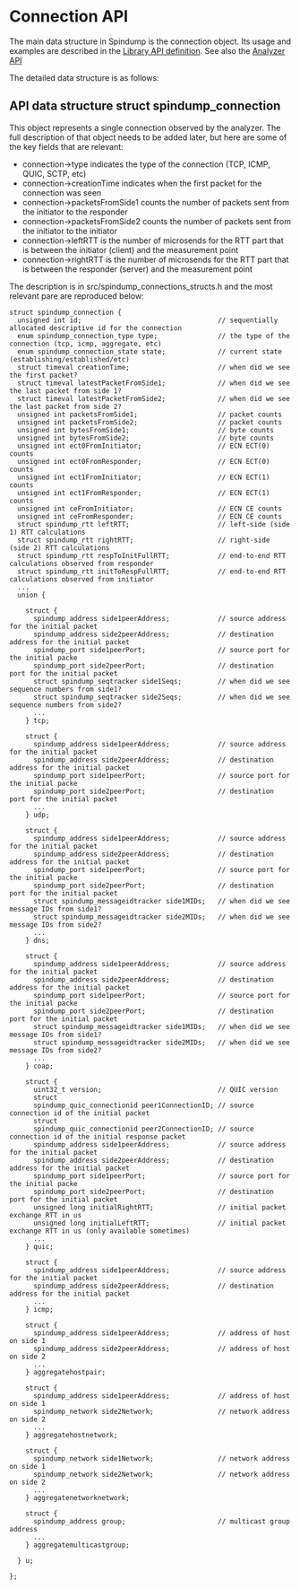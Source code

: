 # Connection  API

The main data structure in Spindump is the connection object. Its usage and examples are described in the [Library API definition](https://github.com/EricssonResearch/spindump/blob/master/Library.md). See also the [Analyzer API](https://github.com/EricssonResearch/spindump/blob/master/doc/api/analyzer.md)

The detailed data structure is as follows:

## API data structure struct spindump_connection

This object represents a single connection observed by the analyzer. The full description of that object needs to be added later, but here are some of the key fields that are relevant:

* connection->type indicates the type of the connection (TCP, ICMP, QUIC, SCTP, etc)
* connection->creationTime indicates when the first packet for the connection was seen
* connection->packetsFromSide1 counts the number of packets sent from the initiator to the responder 
* connection->packetsFromSide2 counts the number of packets sent from the initiator to the initiator 
* connection->leftRTT is the number of microsends for the RTT part that is between the initiator (client) and the measurement point 
* connection->rightRTT is the number of microsends for the RTT part that is between the responder (server) and the measurement point 

The description is in src/spindump_connections_structs.h and the most relevant pare are reproduced below:

    struct spindump_connection {
      unsigned int id;                                  // sequentially allocated descriptive id for the connection
      enum spindump_connection_type type;               // the type of the connection (tcp, icmp, aggregate, etc)
      enum spindump_connection_state state;             // current state (establishing/established/etc)
      struct timeval creationTime;                      // when did we see the first packet?
      struct timeval latestPacketFromSide1;             // when did we see the last packet from side 1?
      struct timeval latestPacketFromSide2;             // when did we see the last packet from side 2?
      unsigned int packetsFromSide1;                    // packet counts
      unsigned int packetsFromSide2;                    // packet counts
      unsigned int bytesFromSide1;                      // byte counts
      unsigned int bytesFromSide2;                      // byte counts
      unsigned int ect0FromInitiator;                   // ECN ECT(0) counts
      unsigned int ect0FromResponder;                   // ECN ECT(0) counts
      unsigned int ect1FromInitiator;                   // ECN ECT(1) counts
      unsigned int ect1FromResponder;                   // ECN ECT(1) counts
      unsigned int ceFromInitiator;                     // ECN CE counts
      unsigned int ceFromResponder;                     // ECN CE counts
      struct spindump_rtt leftRTT;                      // left-side (side 1) RTT calculations
      struct spindump_rtt rightRTT;                     // right-side (side 2) RTT calculations
      struct spindump_rtt respToInitFullRTT;            // end-to-end RTT calculations observed from responder
      struct spindump_rtt initToRespFullRTT;            // end-to-end RTT calculations observed from initiator
      ...
      union {
    
        struct {
          spindump_address side1peerAddress;            // source address for the initial packet
          spindump_address side2peerAddress;            // destination address for the initial packet
          spindump_port side1peerPort;                  // source port for the initial packe
          spindump_port side2peerPort;                  // destination port for the initial packet
          struct spindump_seqtracker side1Seqs;         // when did we see sequence numbers from side1?
          struct spindump_seqtracker side2Seqs;         // when did we see sequence numbers from side2?
    	  ...
        } tcp;
    
        struct {
          spindump_address side1peerAddress;            // source address for the initial packet
          spindump_address side2peerAddress;            // destination address for the initial packet
          spindump_port side1peerPort;                  // source port for the initial packe
          spindump_port side2peerPort;                  // destination port for the initial packet
          ...
        } udp;
    
        struct {
          spindump_address side1peerAddress;            // source address for the initial packet
          spindump_address side2peerAddress;            // destination address for the initial packet
          spindump_port side1peerPort;                  // source port for the initial packe
          spindump_port side2peerPort;                  // destination port for the initial packet
          struct spindump_messageidtracker side1MIDs;   // when did we see message IDs from side1?
          struct spindump_messageidtracker side2MIDs;   // when did we see message IDs from side2?
          ...
        } dns;
    
        struct {
          spindump_address side1peerAddress;            // source address for the initial packet
          spindump_address side2peerAddress;            // destination address for the initial packet
          spindump_port side1peerPort;                  // source port for the initial packe
          spindump_port side2peerPort;                  // destination port for the initial packet
          struct spindump_messageidtracker side1MIDs;   // when did we see message IDs from side1?
          struct spindump_messageidtracker side2MIDs;   // when did we see message IDs from side2?
    	  ...
        } coap;
    
        struct {
          uint32_t version;                             // QUIC version
          struct
          spindump_quic_connectionid peer1ConnectionID; // source connection id of the initial packet
          struct
          spindump_quic_connectionid peer2ConnectionID; // source connection id of the initial response packet
          spindump_address side1peerAddress;            // source address for the initial packet
          spindump_address side2peerAddress;            // destination address for the initial packet
          spindump_port side1peerPort;                  // source port for the initial packe
          spindump_port side2peerPort;                  // destination port for the initial packet
          unsigned long initialRightRTT;                // initial packet exchange RTT in us
          unsigned long initialLeftRTT;                 // initial packet exchange RTT in us (only available sometimes)
          ... 
        } quic;
    
        struct {
          spindump_address side1peerAddress;            // source address for the initial packet
          spindump_address side2peerAddress;            // destination address for the initial packet
    	  ... 
        } icmp;
    
        struct {
          spindump_address side1peerAddress;            // address of host on side 1
          spindump_address side2peerAddress;            // address of host on side 2
    	  ... 
        } aggregatehostpair;
    
        struct {
          spindump_address side1peerAddress;            // address of host on side 1
          spindump_network side2Network;                // network address on side 2
    	  ... 
        } aggregatehostnetwork;
    
        struct {
          spindump_network side1Network;                // network address on side 1
          spindump_network side2Network;                // network address on side 2
          ...
        } aggregatenetworknetwork;
    
        struct {
          spindump_address group;                       // multicast group address
    	  ... 
        } aggregatemulticastgroup;
    
      } u;
    
    };
